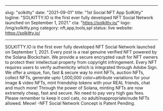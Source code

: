 
---
slug: "solkitty"
date: "2021-09-01"
title: "1st Social NFT App SolKitty"
logline: "SOLKITTY.IO is the first ever fully developed NFT Social Network launched on September 1, 2021."
cta: "https://solkitty.io/"
logo: /img/solkitty.png
category: nft,app,tools,spl
status: live
website: https://solkitty.io/

---

SOLKITTY.IO is the first ever fully developed NFT Social Network launched on September 1, 2021. Every post is a real genuine verified NFT powered by the Solana Blockchain. We provide a secure encrypted vault for NFT owners to protect their intellectual property from copyright infringement. Every NFT requires users to verify authenticity which is integrated through Adobe Sign. We offer a unique, fun, fast & secure way to mint NFTs, auction NFTs, collect NFTs, generate upto 1,000,000 color+attribute variations for your image & video NFTs, mint friendship tokens with your REAL friends, chat and much more! Through the power of Solana, minting NFTs are now extremely cheap, fast and secure. No need to pay very high gas fees. Please remember to keep it cool cats, no adult/inappropriate/nude NFTs allowed. Meow! -NFT Social Network Concept is Patent Pending.
